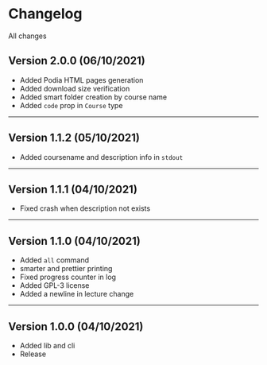 # Changelog

All changes

## Version 2.0.0 (06/10/2021)

- Added Podia HTML pages generation
- Added download size verification
- Added smart folder creation by course name
- Added `code` prop in `Course` type

---

## Version 1.1.2 (05/10/2021)

- Added coursename and description info in `stdout`

---

## Version 1.1.1 (04/10/2021)

- Fixed crash when description not exists

---

## Version 1.1.0 (04/10/2021)

- Added `all` command
- smarter and prettier printing
- Fixed progress counter in log
- Added GPL-3 license
- Added a newline in lecture change

---

## Version 1.0.0 (04/10/2021)

- Added lib and cli
- Release
